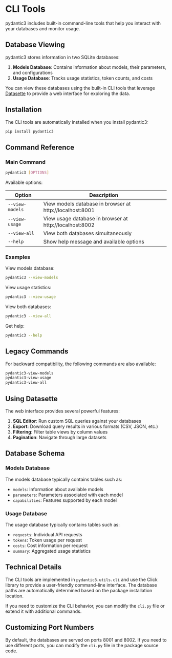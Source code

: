 # CLI Tools

pydantic3 includes built-in command-line tools that help you interact with your databases and monitor usage.

## Database Viewing

pydantic3 stores information in two SQLite databases:

1. **Models Database**: Contains information about models, their parameters, and configurations
2. **Usage Database**: Tracks usage statistics, token counts, and costs

You can view these databases using the built-in CLI tools that leverage [Datasette](https://datasette.io/) to provide a web interface for exploring the data.

## Installation

The CLI tools are automatically installed when you install pydantic3:

```bash
pip install pydantic3
```

## Command Reference

### Main Command

```bash
pydantic3 [OPTIONS]
```

Available options:

| Option | Description |
|--------|-------------|
| `--view-models` | View models database in browser at http://localhost:8001 |
| `--view-usage` | View usage database in browser at http://localhost:8002 |
| `--view-all` | View both databases simultaneously |
| `--help` | Show help message and available options |

### Examples

View models database:
```bash
pydantic3 --view-models
```

View usage statistics:
```bash
pydantic3 --view-usage
```

View both databases:
```bash
pydantic3 --view-all
```

Get help:
```bash
pydantic3 --help
```

## Legacy Commands

For backward compatibility, the following commands are also available:

```bash
pydantic3-view-models
pydantic3-view-usage
pydantic3-view-all
```

## Using Datasette

The web interface provides several powerful features:

1. **SQL Editor**: Run custom SQL queries against your databases
2. **Export**: Download query results in various formats (CSV, JSON, etc.)
3. **Filtering**: Filter table views by column values
4. **Pagination**: Navigate through large datasets

## Database Schema

### Models Database

The models database typically contains tables such as:

- `models`: Information about available models
- `parameters`: Parameters associated with each model
- `capabilities`: Features supported by each model

### Usage Database

The usage database typically contains tables such as:

- `requests`: Individual API requests
- `tokens`: Token usage per request
- `costs`: Cost information per request
- `summary`: Aggregated usage statistics

## Technical Details

The CLI tools are implemented in `pydantic3.utils.cli` and use the Click library to provide a user-friendly command-line interface. The database paths are automatically determined based on the package installation location.

If you need to customize the CLI behavior, you can modify the `cli.py` file or extend it with additional commands.

## Customizing Port Numbers

By default, the databases are served on ports 8001 and 8002. If you need to use different ports, you can modify the `cli.py` file in the package source code.
